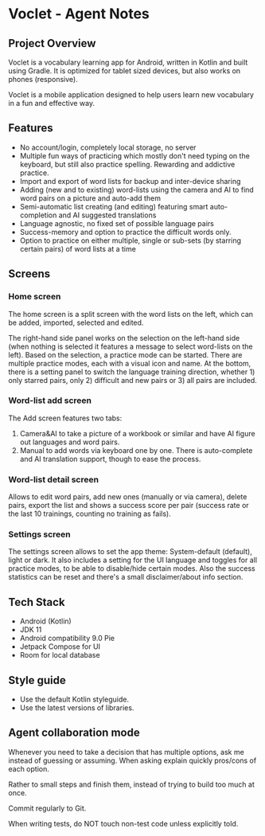 # Voclet - Agent Notes

## Project Overview
Voclet is a vocabulary learning app for Android, written in Kotlin and built using Gradle. It
is optimized for tablet sized devices, but also works on phones (responsive).

Voclet is a mobile application designed to help users learn new vocabulary in a fun and effective way.

## Features

* No account/login, completely local storage, no server
* Multiple fun ways of practicing which mostly don't need typing on the keyboard, but still also practice spelling. Rewarding and addictive practice.
* Import and export of word lists for backup and inter-device sharing
* Adding (new and to existing) word-lists using the camera and AI to find word pairs on a picture and auto-add them
* Semi-automatic list creating (and editing) featuring smart auto-completion and AI suggested translations
* Language agnostic, no fixed set of possible language pairs
* Success-memory and option to practice the difficult words only.
* Option to practice on either multiple, single or sub-sets (by starring certain pairs) of word lists at a time

## Screens

### Home screen

The home screen is a split screen with the word lists on the left, which can be added, imported,
selected and edited.

The right-hand side panel works on the selection on the left-hand side (when nothing is selected it
features a message to select word-lists on the left). Based on the selection, a practice mode
can be started. There are multiple practice modes, each with a visual icon and name. At the bottom,
there is a setting panel to switch the language training direction, whether 1) only starred pairs,
only 2) difficult and new pairs or 3) all pairs are included.

### Word-list add screen

The Add screen features two tabs:

1. Camera&AI to take a picture of a workbook or similar and have AI figure out languages and word pairs.
2. Manual to add words via keyboard one by one. There is auto-complete and AI translation support, though to ease the process.

### Word-list detail screen

Allows to edit word pairs, add new ones (manually or via camera), delete pairs, export the list
and shows a success score per pair (success rate or the last 10 trainings, counting no training as fails).

### Settings screen

The settings screen allows to set the app theme: System-default (default), light or dark.
It also includes a setting for the UI language and toggles for all practice modes, to be able
to disable/hide certain modes. Also the success statistics can be reset and there's a small
disclaimer/about info section.

## Tech Stack
- Android (Kotlin)
- JDK 11
- Android compatibility 9.0 Pie
- Jetpack Compose for UI
- Room for local database

## Style guide
- Use the default Kotlin styleguide.
- Use the latest versions of libraries.

## Agent collaboration mode
Whenever you need to take a decision that has multiple options, ask me instead of guessing or assuming. When asking explain quickly pros/cons of each option.

Rather to small steps and finish them, instead of trying to build too much at once.

Commit regularly to Git.

When writing tests, do NOT touch non-test code unless explicitly told.